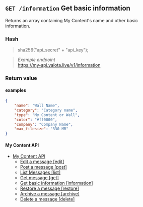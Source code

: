## `GET /information` Get basic information
Returns an array containing My Content's name and other basic information.  
### Hash  
>sha256("api_secret" + "api_key");
   
   
> _Example endpoint_  
> https://my-api.valota.live/v1/information  
  
### Return value
  

#### examples
```json
{
    "name": "Wall Name",
    "category": "Category name",
    "type": "My Content or Wall",
    "color": "#ff0000",
    "company": "Company Name",
    "max_filesize": "330 MB"
}
```



#### My Content API
- [My Content API](README.md)
  - [Edit a message [edit]](edit.md)  
  - [Post a message [post]](post.md)  
  - [List Messages [list]](list.md)  
  - [Get message [get]](get.md)  
  - [Get basic information [information]](information.md)  
  - [Restore a message [restore]](restore.md)  
  - [Archive a message [archive]](archive.md)  
  - [Delete a message [delete]](delete.md)  
